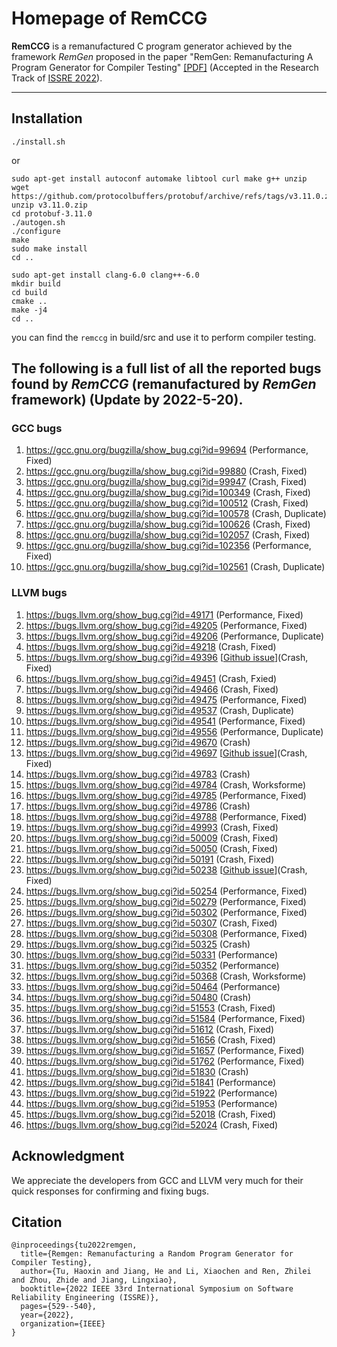 # Homepage of RemCCG

**RemCCG** is a remanufactured C program generator achieved by the framework *RemGen* proposed in the paper "RemGen: Remanufacturing A Program Generator for Compiler Testing" [[PDF]](https://haoxintu.github.io/files/issre2022-camera-ready.pdf) (Accepted in the Research Track of [ISSRE 2022](https://issre2022.github.io/index.html)).

----
## Installation
```
./install.sh
```

or

```
sudo apt-get install autoconf automake libtool curl make g++ unzip
wget https://github.com/protocolbuffers/protobuf/archive/refs/tags/v3.11.0.zip
unzip v3.11.0.zip
cd protobuf-3.11.0
./autogen.sh
./configure
make
sudo make install
cd ..

sudo apt-get install clang-6.0 clang++-6.0
mkdir build
cd build
cmake ..
make -j4
cd ..
```
you can find the `remccg` in build/src and use it to perform compiler testing.

## The following is a full list of all the reported bugs found by *RemCCG* (remanufactured by *RemGen* framework) (Update by 2022-5-20).


### GCC bugs

1. https://gcc.gnu.org/bugzilla/show_bug.cgi?id=99694 (Performance, Fixed)
2. https://gcc.gnu.org/bugzilla/show_bug.cgi?id=99880 (Crash, Fixed)
3. https://gcc.gnu.org/bugzilla/show_bug.cgi?id=99947 (Crash, Fixed)
4. https://gcc.gnu.org/bugzilla/show_bug.cgi?id=100349 (Crash, Fixed)
5. https://gcc.gnu.org/bugzilla/show_bug.cgi?id=100512 (Crash, Fixed)
6. https://gcc.gnu.org/bugzilla/show_bug.cgi?id=100578 (Crash, Duplicate)
7. https://gcc.gnu.org/bugzilla/show_bug.cgi?id=100626 (Crash, Fixed)
8. https://gcc.gnu.org/bugzilla/show_bug.cgi?id=102057 (Crash, Fixed)
9. https://gcc.gnu.org/bugzilla/show_bug.cgi?id=102356 (Performance, Fixed)
10. https://gcc.gnu.org/bugzilla/show_bug.cgi?id=102561 (Crash, Duplicate)

### LLVM bugs

1. https://bugs.llvm.org/show_bug.cgi?id=49171 (Performance, Fixed)
2. https://bugs.llvm.org/show_bug.cgi?id=49205 (Performance, Fixed)
3. https://bugs.llvm.org/show_bug.cgi?id=49206 (Performance, Duplicate)
4. https://bugs.llvm.org/show_bug.cgi?id=49218 (Crash, Fixed)
5. https://bugs.llvm.org/show_bug.cgi?id=49396 [[Github issue](https://github.com/llvm/llvm-project/issues/48740)](Crash, Fixed)
6. https://bugs.llvm.org/show_bug.cgi?id=49451 (Crash, Fxied)
7. https://bugs.llvm.org/show_bug.cgi?id=49466 (Crash, Fixed)
8. https://bugs.llvm.org/show_bug.cgi?id=49475 (Performance, Fixed)
9. https://bugs.llvm.org/show_bug.cgi?id=49537 (Crash, Duplicate)
10. https://bugs.llvm.org/show_bug.cgi?id=49541 (Performance, Fixed)
11. https://bugs.llvm.org/show_bug.cgi?id=49556 (Performance, Duplicate)
12. https://bugs.llvm.org/show_bug.cgi?id=49670 (Crash)
13. https://bugs.llvm.org/show_bug.cgi?id=49697 [[Github issue](https://github.com/llvm/llvm-project/issues/49041)](Crash, Fixed)
14. https://bugs.llvm.org/show_bug.cgi?id=49783 (Crash)
15. https://bugs.llvm.org/show_bug.cgi?id=49784 (Crash, Worksforme)
16. https://bugs.llvm.org/show_bug.cgi?id=49785 (Performance, Fixed)
17. https://bugs.llvm.org/show_bug.cgi?id=49786 (Crash)
18. https://bugs.llvm.org/show_bug.cgi?id=49788 (Performance, Fixed)
19. https://bugs.llvm.org/show_bug.cgi?id=49993 (Crash, Fixed)
20. https://bugs.llvm.org/show_bug.cgi?id=50009 (Crash, Fixed)
21. https://bugs.llvm.org/show_bug.cgi?id=50050 (Crash, Fixed)
22. https://bugs.llvm.org/show_bug.cgi?id=50191 (Crash, Fixed)
23. https://bugs.llvm.org/show_bug.cgi?id=50238 [[Github issue](https://github.com/llvm/llvm-project/issues/49582)](Crash, Fixed)
24. https://bugs.llvm.org/show_bug.cgi?id=50254 (Performance, Fixed)
25. https://bugs.llvm.org/show_bug.cgi?id=50279 (Performance, Fixed)
26. https://bugs.llvm.org/show_bug.cgi?id=50302 (Performance, Fixed)
27. https://bugs.llvm.org/show_bug.cgi?id=50307 (Crash, Fixed)
28. https://bugs.llvm.org/show_bug.cgi?id=50308 (Performance, Fixed)
29. https://bugs.llvm.org/show_bug.cgi?id=50325 (Crash)
30. https://bugs.llvm.org/show_bug.cgi?id=50331 (Performance)
31. https://bugs.llvm.org/show_bug.cgi?id=50352 (Performance)
32. https://bugs.llvm.org/show_bug.cgi?id=50368 (Crash, Worksforme)
33. https://bugs.llvm.org/show_bug.cgi?id=50464 (Performance)
34. https://bugs.llvm.org/show_bug.cgi?id=50480 (Crash)
35. https://bugs.llvm.org/show_bug.cgi?id=51553 (Crash, Fixed)
36. https://bugs.llvm.org/show_bug.cgi?id=51584 (Performance, Fixed)
37. https://bugs.llvm.org/show_bug.cgi?id=51612 (Crash, Fixed)
38. https://bugs.llvm.org/show_bug.cgi?id=51656 (Crash, Fixed)
39. https://bugs.llvm.org/show_bug.cgi?id=51657 (Performance, Fixed)
40. https://bugs.llvm.org/show_bug.cgi?id=51762 (Performance, Fixed)
41. https://bugs.llvm.org/show_bug.cgi?id=51830 (Crash)
42. https://bugs.llvm.org/show_bug.cgi?id=51841 (Performance)
43. https://bugs.llvm.org/show_bug.cgi?id=51922 (Performance)
44. https://bugs.llvm.org/show_bug.cgi?id=51953 (Performance)
45. https://bugs.llvm.org/show_bug.cgi?id=52018 (Crash, Fixed)
46. https://bugs.llvm.org/show_bug.cgi?id=52024 (Crash, Fixed)


## Acknowledgment
We appreciate the developers from GCC and LLVM very much for their quick responses for confirming and fixing bugs.


## Citation

```
@inproceedings{tu2022remgen,
  title={Remgen: Remanufacturing a Random Program Generator for Compiler Testing},
  author={Tu, Haoxin and Jiang, He and Li, Xiaochen and Ren, Zhilei and Zhou, Zhide and Jiang, Lingxiao},
  booktitle={2022 IEEE 33rd International Symposium on Software Reliability Engineering (ISSRE)},
  pages={529--540},
  year={2022},
  organization={IEEE}
}
```


